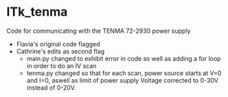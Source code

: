 # ITk_tenma
Code for communicating with the TENMA 72-2930 power supply
- Flavia's original code flagged
- Cathrine's edits as second flag
  - main.py changed to exhibit error in code as well as adding a for loop in order to do an IV scan
  - tenma.py changed so that for each scan, power source starts at V=0 and I=0, aswell as limit of power supply Voltage corrected to 0-30V instead of 0-20V.
